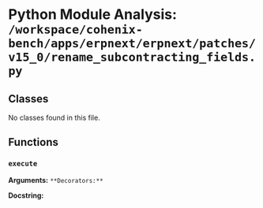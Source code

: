 # Python Module Analysis: `/workspace/cohenix-bench/apps/erpnext/erpnext/patches/v15_0/rename_subcontracting_fields.py`

## Classes

No classes found in this file.


## Functions

### `execute`
**Arguments:** ``
**Decorators:** ``

**Docstring:**
```

```

